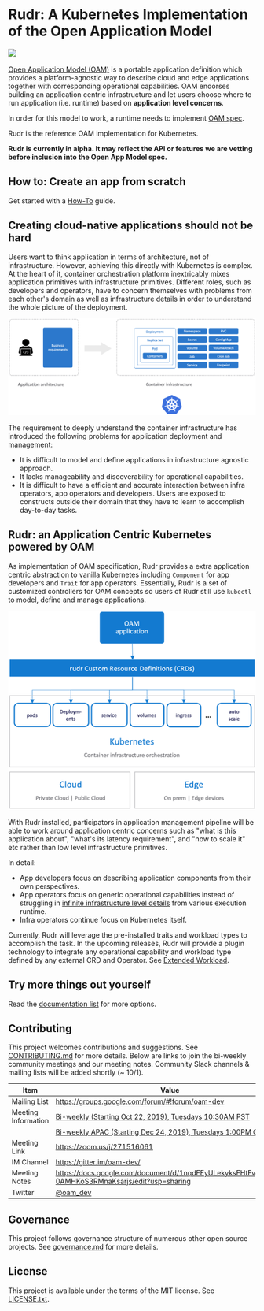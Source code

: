 # Rudr: A Kubernetes Implementation of the Open Application Model

![](https://github.com/oam-dev/rudr/workflows/Rust/badge.svg)

[Open Application Model (OAM)](https://github.com/oam-dev/spec/blob/master/1.purpose_and_goals.md) is a portable application definition which provides a platform-agnostic way to describe cloud and edge applications together with corresponding operational capabilities. OAM endorses building an application centric infrastructure and let users choose where to run application (i.e. runtime) based on **application level concerns**.

In order for this model to work, a runtime needs to implement [OAM spec](https://github.com/oam-dev/spec).

Rudr is the reference OAM implementation for Kubernetes. 

**Rudr is currently in alpha. It may reflect the API or features we are vetting before inclusion into the Open App Model spec.**

## How to: Create an app from scratch

Get started with a [How-To](./docs/how-to/create_component_from_scratch.md) guide.

## Creating cloud-native applications should not be hard

Users want to think application in terms of architecture, not of infrastructure. However, achieving this directly with Kubernetes is complex. At the heart of it, container orchestration platform inextricably mixes application primitives with infrastructure primitives. Different roles, such as developers and operators, have to concern themselves with problems from each other's domain as well as infrastructure details in order to understand the whole picture of the deployment.

![K8s is hard](./docs/media/k8s_application_complexities.png)

The requirement to deeply understand the container infrastructure has introduced the following problems for application deployment and management:

- It is difficult to model and define applications in infrastructure agnostic approach.
- It lacks manageability and discoverability for operational capabilities.
- It is difficult to have a efficient and accurate interaction between infra operators, app operators and developers. Users are exposed to constructs outside their domain that they have to learn to accomplish day-to-day tasks.

## Rudr: an Application Centric Kubernetes powered by OAM

As implementation of OAM specification, Rudr provides a extra application centric abstraction to vanilla Kubernetes including `Component` for app developers and `Trait` for app operators. Essentially, Rudr is a set of customized controllers for OAM concepts so users of Rudr still use `kubectl` to model, define and manage applications.

![rudr arch](./docs/media/rudr-how-it-works.png)


With Rudr installed, participators in application management pipeline will be able to work around application centric concerns such as "what is this application about", "what's its latency requirement", and "how to scale it" etc rather than low level infrastructure primitives. 

In detail:
- App developers focus on describing application components from their own perspectives.
- App operators focus on generic operational capabilities instead of struggling in [infinite infrastructure level details](https://medium.com/flant-com/comparing-ingress-controllers-for-kubernetes-9b397483b46b) from various execution runtime.
- Infra operators continue focus on Kubernetes itself.


Currently, Rudr will leverage the pre-installed traits and workload types to accomplish the task. In the upcoming releases, Rudr will provide a plugin technology to integrate any operational capability and workload type defined by any external CRD and Operator. See [Extended Workload](./docs/README.md#extended-workload).

## Try more things out yourself 

Read the [documentation list](./docs/README.md) for more options.

## Contributing

This project welcomes contributions and suggestions. See [CONTRIBUTING.md](CONTRIBUTING.md) for more details. Below are links to join the bi-weekly community meetings and our meeting notes. Community Slack channels & mailing lists will be added shortly (~ 10/1).

| Item        | Value  |
|---------------------|---|
| Mailing List | https://groups.google.com/forum/#!forum/oam-dev |
| Meeting Information | [Bi-weekly (Starting Oct 22, 2019), Tuesdays 10:30AM PST](https://calendar.google.com/calendar?cid=dDk5YThyNGIwOWJyYTJxajNlbWI0a2FvdGtAZ3JvdXAuY2FsZW5kYXIuZ29vZ2xlLmNvbQ) |
|  | [Bi-weekly APAC (Starting Dec 24, 2019), Tuesdays 1:00PM GMT+8](https://calendar.google.com/event?action=TEMPLATE&tmeid=MzJnbHR2b3R1bHYxMG0wc2YybDJjZmhuc2pfMjAxOTEyMjRUMDUwMDAwWiBmZW5namluZ2NoYW9AbQ&tmsrc=fengjingchao%40gmail.com&scp=ALL)|
| Meeting Link | https://zoom.us/j/271516061  |
| IM Channel       | https://gitter.im/oam-dev/  |
| Meeting Notes       | https://docs.google.com/document/d/1nqdFEyULekyksFHtFvgvFAYE-0AMHKoS3RMnaKsarjs/edit?usp=sharing |
| Twitter      | [@oam_dev](https://twitter.com/oam_dev) |

## Governance

This project follows governance structure of numerous other open source projects. See [governance.md](governance.md) for more details.

## License

This project is available under the terms of the MIT license. See [LICENSE.txt](LICENSE.txt).
